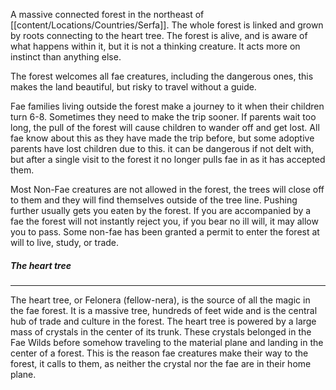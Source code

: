 
A massive connected forest in the northeast of [[content/Locations/Countries/Serfa]]. The whole forest is linked and grown by roots connecting to the heart tree. The forest is alive, and is aware of what happens within it, but it is not a thinking creature. It acts more on instinct than anything else.

The forest welcomes all fae creatures, including the dangerous ones, this makes the land beautiful, but risky to travel without a guide. 

Fae families living outside the forest make a journey to it when their children turn 6-8. Sometimes they need to make the trip sooner. If parents wait too long, the pull of the forest will cause children to wander off and get lost. All fae know about this as they have made the trip before, but some adoptive parents have lost children due to this. it can be dangerous if not delt with, but after a single visit to the forest it no longer pulls fae in as it has accepted them. 

Most Non-Fae creatures are not allowed in the forest, the trees will close off to them and they will find themselves outside of the tree line. Pushing further usually gets you eaten by the forest. If you are accompanied by a fae the forest will not instantly reject you, if you bear no ill will, it may allow you to pass. Some non-fae has been granted a permit to enter the forest at will to live, study, or trade.

##### The heart tree
__________ 
The heart tree, or Felonera (fellow-nera), is the source of all the magic in the fae forest. It is a massive tree, hundreds of feet wide and is the central hub of trade and culture in the forest. The heart tree is powered by a large mass of crystals in the center of its trunk. These crystals belonged in the Fae Wilds before somehow traveling to the material plane and landing in the center of a forest. This is the reason fae creatures make their way to the forest, it calls to them, as neither the crystal nor the fae are in their home plane. 